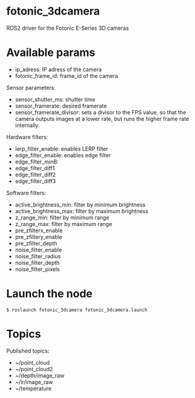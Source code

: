 # fotonic_3dcamera
ROS2 driver for the Fotonic E-Series 3D cameras

# Available params

* ip_adress: IP adress of the camera
* fotonic_frame_id: frame_id of the camera

Sensor parameters:
* sensor_shutter_ms: shutter time
* sensor_framerate: desired framerate
* sensor_framerate_divisor: sets a divisor to the FPS value, so that the camera outputs images at a lower rate, but runs the higher frame rate internally.

Hardware filters:
* lerp_filter_enable: enables LERP filter
* edge_filter_enable: enables edge filter
* edge_filter_minB: 
* edge_filter_diff1
* edge_filter_diff2
* edge_filter_diff3

Software filters:
* active_brightness_min: filter by minimum brightness
* active_brightness_max: filter by maximum brightness
* z_range_min:  filter by minimum range
* z_range_max:  filter by maximum range
* pre_zfilterx_enable
* pre_zfiltery_enable
* pre_zfilter_depth
* noise_filter_enable
* noise_filter_radius
* noise_filter_depth
* noise_filter_pixels

# Launch the node

```
$ roslaunch fotonic_3dcamera fotonic_3dcamera.launch
```

# Topics

Published topics:
* ~/point_cloud
* ~/point_cloud2
* ~/depth/image_raw
* ~/ir/image_raw
* ~/temperature

